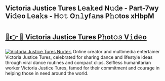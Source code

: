 ## Victoria Justice Tures L𝚎a𝚔ed N𝚞𝚍e - Part-7wy Vi𝚍𝚎o L𝚎a𝚔s - H𝚘𝚝 O𝚗𝚕yf𝚊ns P𝚑𝚘tos xHbpM

# <h2><a href="http://kf1gmf2.oniu.top/?m=Victoria+Justice+Tures">🔗👉 🔴 Victoria Justice Tures P𝚑ot𝚘𝚜 V𝚒d𝚎o</a></h2>

[![Victoria Justice Tures Nu𝚍e𝚜](https://i.imgur.com/0qMVB7G.gif)](http://kf1gmf2.oniu.top/?m=Victoria+Justice+Tures)
Online creator and multimedia entertainer Victoria Justice Tures, celebrated for sharing dance and lifestyle ideas through viral dance routines and compact clips. Selfless humanitarian worker Victoria Justice Tures, famed for their commitment and courage in helping those in need around the world.  
